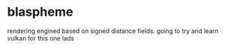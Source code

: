 # blaspheme

rendering engined based on signed distance fields. going to try and learn vulkan for this one lads
